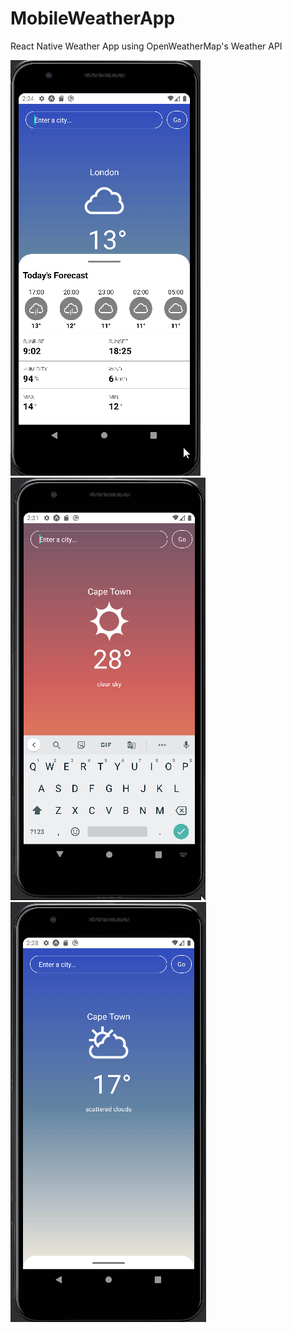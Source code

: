 # MobileWeatherApp

React Native Weather App using OpenWeatherMap's Weather API

![](https://github.com/myleslouw/MobileWeatherApp/blob/master/Gifs/Search.gif)
![](https://github.com/myleslouw/MobileWeatherApp/blob/master/Gifs/RainyPlace.gif)
![](https://github.com/myleslouw/MobileWeatherApp/blob/master/Gifs/ErrorHandling.gif)
